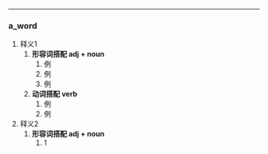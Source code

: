 ----
### a_word
1. 释义1
	1. **形容词搭配 adj + noun**
		1. 例
		2. 例
		3. 例
	2. **动词搭配 verb**
		1. 例
		2. 例
2. 释义2
	1. **形容词搭配 adj + noun**
		1. 1